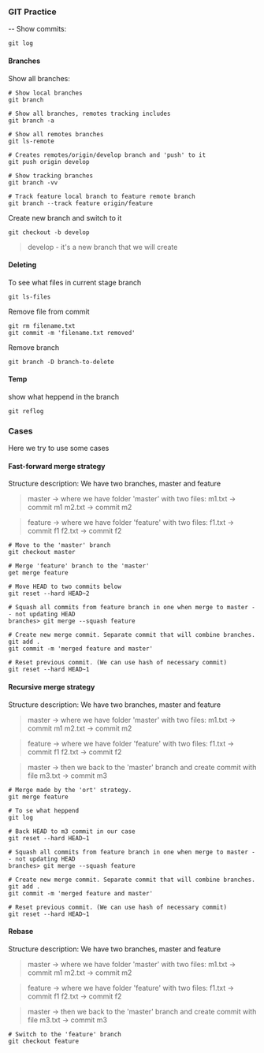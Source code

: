 ### GIT Practice

--
Show commits:
``` shell
git log
```
#### Branches
Show all branches:
``` shell
# Show local branches
git branch

# Show all branches, remotes tracking includes
git branch -a

# Show all remotes branches
git ls-remote

# Creates remotes/origin/develop branch and 'push' to it
git push origin develop

# Show tracking branches
git branch -vv

# Track feature local branch to feature remote branch
git branch --track feature origin/feature
```
Create new branch and switch to it 
``` shell
git checkout -b develop
```
>develop - it's a new branch that we will create

#### Deleting
To see what files in current stage branch
``` shell
git ls-files
```
Remove file from commit
``` shell
git rm filename.txt
git commit -m 'filename.txt removed'
```
Remove branch 
``` shell
git branch -D branch-to-delete
```

#### Temp
show what heppend in the branch
``` shell
git reflog
```


### Cases
Here we try to use some cases
#### Fast-forward merge strategy
Structure description: We have two branches, master and feature
> master -> where we have folder 'master' with two files: 
> m1.txt -> commit m1
> m2.txt -> commit m2

> feature -> where we have folder 'feature' with two files:
> f1.txt -> commit f1
> f2.txt -> commit f2

``` shell
# Move to the 'master' branch
git checkout master

# Merge 'feature' branch to the 'master'
get merge feature

# Move HEAD to two commits below
git reset --hard HEAD~2

# Squash all commits from feature branch in one when merge to master -- not updating HEAD
branches> git merge --squash feature 

# Create new merge commit. Separate commit that will combine branches.
git add .
git commit -m 'merged feature and master'

# Reset previous commit. (We can use hash of necessary commit)
git reset --hard HEAD~1
```
#### Recursive merge strategy
Structure description: We have two branches, master and feature
> master -> where we have folder 'master' with two files: 
> m1.txt -> commit m1
> m2.txt -> commit m2

> feature -> where we have folder 'feature' with two files:
> f1.txt -> commit f1
> f2.txt -> commit f2

> master -> then we back to the 'master' branch and create commit with file
> m3.txt -> commit m3

```shell
# Merge made by the 'ort' strategy.
git merge feature

# To se what heppend
git log

# Back HEAD to m3 commit in our case
git reset --hard HEAD~1

# Squash all commits from feature branch in one when merge to master -- not updating HEAD
branches> git merge --squash feature 

# Create new merge commit. Separate commit that will combine branches.
git add .
git commit -m 'merged feature and master'

# Reset previous commit. (We can use hash of necessary commit)
git reset --hard HEAD~1
```

#### Rebase
Structure description: We have two branches, master and feature
> master -> where we have folder 'master' with two files: 
> m1.txt -> commit m1
> m2.txt -> commit m2

> feature -> where we have folder 'feature' with two files:
> f1.txt -> commit f1
> f2.txt -> commit f2

> master -> then we back to the 'master' branch and create commit with file
> m3.txt -> commit m3

```shell
# Switch to the 'feature' branch 
git checkout feature


```
